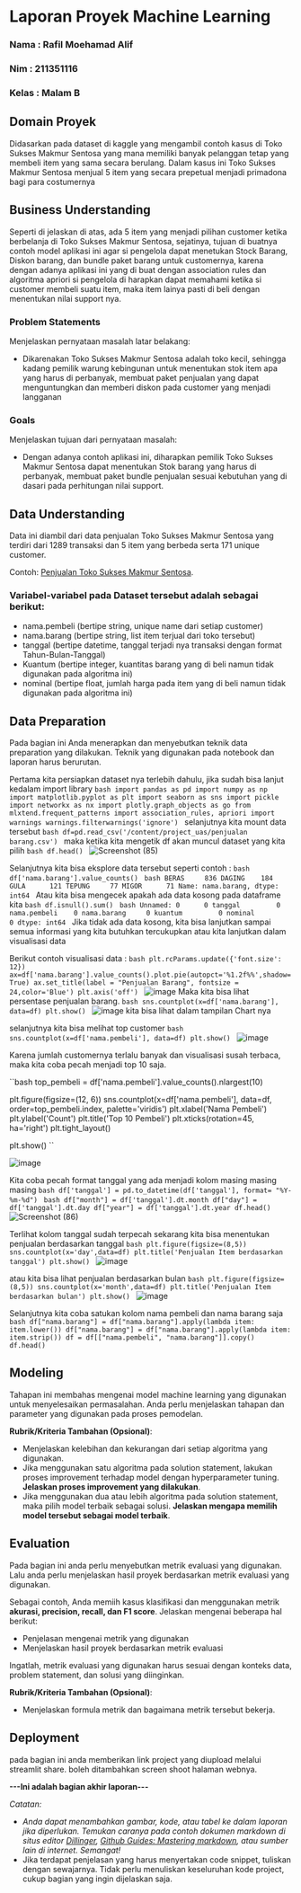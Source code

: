 # Laporan Proyek Machine Learning
### Nama : Rafil Moehamad Alif
### Nim : 211351116
### Kelas : Malam B

## Domain Proyek

Didasarkan pada dataset di kaggle yang mengambil contoh kasus di Toko Sukses Makmur Sentosa yang mana memiliki banyak pelanggan tetap yang membeli item yang sama secara berulang. Dalam kasus ini Toko Sukses Makmur Sentosa menjual 5 item yang secara prepetual menjadi primadona bagi para costumernya

## Business Understanding

Seperti di jelaskan di atas, ada 5 item yang menjadi pilihan customer ketika berbelanja di Toko Sukses Makmur Sentosa, sejatinya, tujuan di buatnya contoh model aplikasi ini agar si pengelola dapat menetukan Stock Barang, Diskon barang, dan bundle paket barang untuk customernya, karena dengan adanya aplikasi ini yang di buat dengan association rules dan algoritma apriori si pengelola di harapkan dapat memahami ketika si customer membeli suatu item, maka item lainya pasti di beli dengan menentukan nilai support nya.

### Problem Statements

Menjelaskan pernyataan masalah latar belakang:
- Dikarenakan Toko Sukses Makmur Sentosa adalah toko kecil, sehingga kadang pemilik warung kebingunan untuk menentukan stok item apa yang harus di perbanyak, membuat paket penjualan yang dapat menguntungkan dan memberi diskon pada customer yang menjadi langganan

### Goals
Menjelaskan tujuan dari pernyataan masalah:
- Dengan adanya contoh aplikasi ini, diharapkan pemilik Toko Sukses Makmur Sentosa dapat menentukan Stok barang yang harus di perbanyak, membuat paket bundle penjualan sesuai kebutuhan yang di dasari pada perhitungan nilai support.



## Data Understanding
Data ini diambil dari data penjualan Toko Sukses Makmur Sentosa yang terdiri dari 1289 transaksi dan 5 item yang berbeda serta 171 unique customer.

Contoh: [Penjualan Toko Sukses Makmur Sentosa](https://www.kaggle.com/datasets/bejopamungkas/transaksi-pembelian-penjualan-sembako).
 

### Variabel-variabel pada Dataset tersebut adalah sebagai berikut:
- nama.pembeli (bertipe string, unique name dari setiap customer)
- nama.barang (bertipe string, list item terjual dari toko tersebut)
- tanggal (bertipe datetime, tanggal terjadi nya transaksi dengan format Tahun-Bulan-Tanggal)
- Kuantum (bertipe integer, kuantitas barang yang di beli namun tidak digunakan pada algoritma ini)
- nominal (bertipe float, jumlah harga pada item yang di beli namun tidak digunakan pada algoritma ini)


## Data Preparation
Pada bagian ini Anda menerapkan dan menyebutkan teknik data preparation yang dilakukan. Teknik yang digunakan pada notebook dan laporan harus berurutan.

Pertama kita persiapkan dataset nya terlebih dahulu, jika sudah bisa lanjut kedalam import library
``bash
import pandas as pd
import numpy as np
import matplotlib.pyplot as plt
import seaborn as sns
import pickle
import networkx as nx
import plotly.graph_objects as go
from mlxtend.frequent_patterns import association_rules, apriori
import warnings
warnings.filterwarnings('ignore')
``
selanjutnya kita mount data tersebut
``bash
df=pd.read_csv('/content/project_uas/penjualan barang.csv')
``
maka ketika kita mengetik df akan muncul dataset yang kita pilih
``bash
df.head()
``
![Screenshot (85)](https://github.com/rafilma/apriori/assets/148635738/0127051b-bf00-4699-9156-0e1b1fddb469)


Selanjutnya kita bisa eksplore data tersebut seperti contoh :
``bash
df['nama.barang'].value_counts()
``
``bash
BERAS     836
DAGING    184
GULA      121
TEPUNG     77
MIGOR      71
Name: nama.barang, dtype: int64
``
Atau kita bisa mengecek apakah ada data kosong pada dataframe kita
``bash
df.isnull().sum()
``
``bash
Unnamed: 0      0
tanggal         0
nama.pembeli    0
nama.barang     0
kuantum         0
nominal         0
dtype: int64
``
Jika tidak ada data kosong, kita bisa lanjutkan sampai semua informasi yang kita butuhkan tercukupkan atau kita lanjutkan dalam visualisasi data

Berikut contoh visualisasi data :
``bash
plt.rcParams.update({'font.size': 12})
ax=df['nama.barang'].value_counts().plot.pie(autopct='%1.2f%%',shadow=True)
ax.set_title(label = "Penjualan Barang", fontsize = 24,color='Blue')
plt.axis('off')
``
![image](https://github.com/rafilma/apriori/assets/148635738/3618e1c0-4ef9-4a5d-9fd3-ae3dd3cfd24c)
 Maka kita bisa lihat persentase penjualan barang.
``bash
sns.countplot(x=df['nama.barang'], data=df)
plt.show()
``
![image](https://github.com/rafilma/apriori/assets/148635738/4a59bbce-cec8-4ad0-ac05-6c34e90d14cd)
kita bisa lihat dalam tampilan Chart nya

selanjutnya kita bisa melihat top customer
``bash
sns.countplot(x=df['nama.pembeli'], data=df)
plt.show()
``
![image](https://github.com/rafilma/apriori/assets/148635738/ac139a43-147a-4e70-bbfe-8cdd95f05aa2)

Karena jumlah customernya terlalu banyak dan visualisasi susah terbaca, maka kita coba pecah menjadi top 10 saja.

``bash
top_pembeli = df['nama.pembeli'].value_counts().nlargest(10)

plt.figure(figsize=(12, 6))
sns.countplot(x=df['nama.pembeli'], data=df, order=top_pembeli.index, palette='viridis')
plt.xlabel('Nama Pembeli')
plt.ylabel('Count')
plt.title('Top 10 Pembeli')
plt.xticks(rotation=45, ha='right')
plt.tight_layout()

plt.show()
``

![image](https://github.com/rafilma/apriori/assets/148635738/70f2999d-215f-45db-871c-48ad0fad5fc5)

Kita coba pecah format tanggal yang ada menjadi kolom masing masing masing 
``bash
df['tanggal'] = pd.to_datetime(df['tanggal'], format= "%Y-%m-%d")
``
``bash
df["month"] = df['tanggal'].dt.month
df["day"] = df['tanggal'].dt.day
df["year"] = df['tanggal'].dt.year
df.head()
``
![Screenshot (86)](https://github.com/rafilma/apriori/assets/148635738/bd0840e9-521c-4590-a4f2-0262d3375772)

Terlihat kolom tanggal sudah terpecah
sekarang kita bisa menentukan penjualan berdasarkan tanggal
``bash
plt.figure(figsize=(8,5))
sns.countplot(x='day',data=df)
plt.title('Penjualan Item berdasarkan tanggal')
plt.show()
``
![image](https://github.com/rafilma/apriori/assets/148635738/c4c7e7c0-a849-48d4-adf1-d00c0db9c208)

atau kita bisa lihat penjualan berdasarkan bulan
``bash
plt.figure(figsize=(8,5))
sns.countplot(x='month',data=df)
plt.title('Penjualan Item berdasarkan bulan')
plt.show()
``
![image](https://github.com/rafilma/apriori/assets/148635738/c3148117-116e-4531-a949-329e52e5ec0c)


Selanjutnya kita coba satukan kolom nama pembeli dan nama barang saja
``bash
df["nama.barang"] = df["nama.barang"].apply(lambda item: item.lower())
df["nama.barang"] = df["nama.barang"].apply(lambda item: item.strip())
df = df[["nama.pembeli", "nama.barang"]].copy()
df.head()
``




## Modeling
Tahapan ini membahas mengenai model machine learning yang digunakan untuk menyelesaikan permasalahan. Anda perlu menjelaskan tahapan dan parameter yang digunakan pada proses pemodelan.

**Rubrik/Kriteria Tambahan (Opsional)**: 
- Menjelaskan kelebihan dan kekurangan dari setiap algoritma yang digunakan.
- Jika menggunakan satu algoritma pada solution statement, lakukan proses improvement terhadap model dengan hyperparameter tuning. **Jelaskan proses improvement yang dilakukan**.
- Jika menggunakan dua atau lebih algoritma pada solution statement, maka pilih model terbaik sebagai solusi. **Jelaskan mengapa memilih model tersebut sebagai model terbaik**.

## Evaluation
Pada bagian ini anda perlu menyebutkan metrik evaluasi yang digunakan. Lalu anda perlu menjelaskan hasil proyek berdasarkan metrik evaluasi yang digunakan.

Sebagai contoh, Anda memiih kasus klasifikasi dan menggunakan metrik **akurasi, precision, recall, dan F1 score**. Jelaskan mengenai beberapa hal berikut:
- Penjelasan mengenai metrik yang digunakan
- Menjelaskan hasil proyek berdasarkan metrik evaluasi

Ingatlah, metrik evaluasi yang digunakan harus sesuai dengan konteks data, problem statement, dan solusi yang diinginkan.

**Rubrik/Kriteria Tambahan (Opsional)**: 
- Menjelaskan formula metrik dan bagaimana metrik tersebut bekerja.

## Deployment
pada bagian ini anda memberikan link project yang diupload melalui streamlit share. boleh ditambahkan screen shoot halaman webnya.

**---Ini adalah bagian akhir laporan---**

_Catatan:_
- _Anda dapat menambahkan gambar, kode, atau tabel ke dalam laporan jika diperlukan. Temukan caranya pada contoh dokumen markdown di situs editor [Dillinger](https://dillinger.io/), [Github Guides: Mastering markdown](https://guides.github.com/features/mastering-markdown/), atau sumber lain di internet. Semangat!_
- Jika terdapat penjelasan yang harus menyertakan code snippet, tuliskan dengan sewajarnya. Tidak perlu menuliskan keseluruhan kode project, cukup bagian yang ingin dijelaskan saja.

